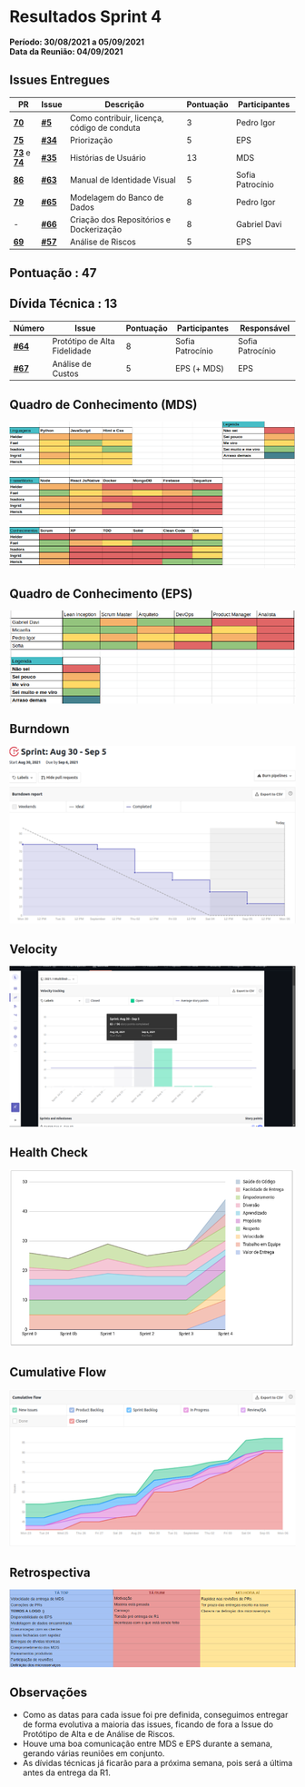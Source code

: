 # Resultados Sprint 4

**Período: 30/08/2021 a 05/09/2021**<br>
**Data da Reunião: 04/09/2021**

## Issues Entregues
| PR | Issue | Descrição | Pontuação | Participantes |
|----|-------|-----------|-----------|---------------|
| [**70**](https://github.com/fga-eps-mds/2021.1-Multilind-Docs/pull/70) |[**#5**](https://github.com/fga-eps-mds/2021.1-Linguas-Indigenas-Docs/issues/5) | Como contribuir, licença, código de conduta | 3 | Pedro Igor |
| [**75**](https://github.com/fga-eps-mds/2021.1-Multilind-Docs/pull/75)|[**#34**](https://github.com/fga-eps-mds/2021.1-Linguas-Indigenas-Docs/issues/35) | Priorização | 5 | EPS |
| [**73**](https://github.com/fga-eps-mds/2021.1-Multilind-Docs/pull/73) e [**74**](https://github.com/fga-eps-mds/2021.1-Multilind-Docs/pull/74)|[**#35**](https://github.com/fga-eps-mds/2021.1-Linguas-Indigenas-Docs/issues/35) |Histórias de Usuário | 13 | MDS |
| [**86**](https://github.com/fga-eps-mds/2021.1-Multilind-Docs/pull/86)|[**#63**](https://github.com/fga-eps-mds/2021.1-Linguas-Indigenas-Docs/issues/63) | Manual de Identidade Visual | 5 | Sofia Patrocínio | Sofia Patrocínio |
| [**79**](https://github.com/fga-eps-mds/2021.1-Multilind-Docs/pull/79)|[**#65**](https://github.com/fga-eps-mds/2021.1-Linguas-Indigenas-Docs/issues/65) | Modelagem do Banco de Dados | 8 | Pedro Igor | Pedro Igor |
| - |[**#66**](https://github.com/fga-eps-mds/2021.1-Linguas-Indigenas-Docs/issues/66) | Criação dos Repositórios e Dockerização | 8 | Gabriel Davi | Gabriel Davi |
| [**69**](https://github.com/fga-eps-mds/2021.1-Multilind-Docs/pull/69) | [**#57**](https://github.com/fga-eps-mds/2021.1-Linguas-Indigenas-Docs/issues/57) | Análise de Riscos | 5 | EPS | Micaella Gouveia |

## Pontuação : 47

## Dívida Técnica : 13
| Número | Issue | Pontuação | Participantes | Responsável |
|--------|-------|-----------|---------------|-------------|
| [**#64**](https://github.com/fga-eps-mds/2021.1-Linguas-Indigenas-Docs/issues/64) | Protótipo de Alta Fidelidade | 8 | Sofia Patrocínio | Sofia Patrocínio |
| [**#67**](https://github.com/fga-eps-mds/2021.1-Indigenas-Docs/issues/67) | Análise de Custos | 5 | EPS (+ MDS) | EPS |

## Quadro de Conhecimento (MDS)
![quadro3](../../img/quadroConhecimento/quadro4.png)

## Quadro de Conhecimento (EPS)
![quadro4](../../img/quadroConhecimento/Equadro4.png)
## Burndown
![burn4](../../img/burndown/burndown4.png)

## Velocity
![velocity4](../../img/velocity/velocity4.png)

## Health Check
![health4](../../img/healthCheck/health4.png)

## Cumulative Flow
![cumulative4](../../img/cumulativeFlow/cumulative4.png)

## Retrospectiva
![retro4](../../img/retrospective/retro4.png)

## Observações
- Como as datas para cada issue foi pre definida, conseguimos entregar de forma evolutiva a maioria das issues, ficando de fora a Issue do Protótipo de Alta e de Análise de Riscos.
- Houve uma boa comunicação entre MDS e EPS durante a semana, gerando várias reuniões em conjunto.
- As dívidas técnicas já ficarão para a próxima semana, pois será a última antes da entrega da R1.